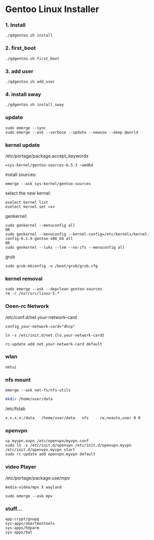 # Gentoo Linux Installer

### 1. Install
```
./qdgentoo.sh install
```
### 2. first_boot
```
./qdgentoo.sh first_boot
```
### 3. add user
```
./qdgentoo.sh add_user
```
### 4. install sway
```
./qdgentoo.sh install_sway
```

### update
```  
sudo emerge --sync
sudo emerge --ask --verbose --update --newuse --deep @world
```    

### kernel update

/etc/portage/package.accept_keywords
```    
=sys-kernel/gentoo-sources-6.5.3 ~amd64
```
install sources:
```
emerge --ask sys-kernel/gentoo-sources
```
select the new kernel:
```
eselect kernel list
eselect kernel set <x>
```

genkernel:
```
sudo genkernel --menuconfig all
OR
sudo genkernel --menuconfig --kernel-config=/etc/kernels/kernel-config-6.1.X-gentoo-x86_64 all
OR
sudo genkernel --luks --lvm --no-zfs --menuconfig all
```

grub
```
sudo grub-mkconfig -o /boot/grub/grub.cfg
```

### kernel removal
```
sudo emerge --ask --depclean gentoo-sources
rm -r /usr/src/linux-5.*
```
### Ooen-rc Network
/etc/conf.d/net.your-network-card
```
config_your-network-card="dhcp"
```
```
ln -s /etc/init.d/net.{lo,your-network-card}
```
```
rc-update add net.your-network-card default
```

### wlan

```
nmtui
```

### nfs mount
```
emerge --ask net-fs/nfs-utils
```
```sh
mkdir /home/user/data
```
/etc/fstab
```
x.x.x.x:/data   /home/user/data   nfs	  rw,noauto,user 0 0
```

### openvpn
```
cp myvpn.ovpn /etc/openvpn/myvpn.conf
sudo ln -s /etc/init.d/openvpn /etc/init.d/openvpn.myvpn
/etc/init.d/openvpn.myvpn start
sudo rc-update add openvpn.myvpn default
```

### video Player
/etc/portage/package.use/mpv
```
media-video/mpv X wayland
```
```
sudo emerge --ask mpv
```


### stuff...
```
app-crypt/gnupg
sys-apps/smartmontools
sys-apps/hdparm
sys-apps/bat
```





